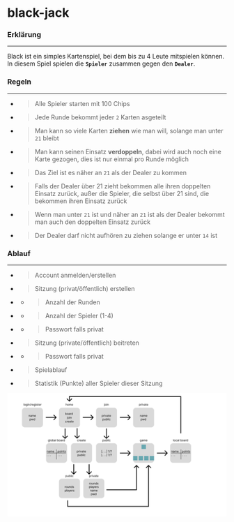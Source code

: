 # black-jack

### Erklärung
---
Black ist ein simples Kartenspiel, bei dem bis zu 4 Leute mitspielen können.
In diesem Spiel spielen die **`Spieler`** zusammen gegen den **`Dealer`**.

### Regeln
---
- > Alle Spieler starten mit 100 Chips
- > Jede Runde bekommt jeder `2` Karten asgeteilt
- > Man kann so viele Karten __ziehen__ wie man will, solange man unter `21` bleibt
- > Man kann seinen Einsatz __verdoppeln__, dabei wird auch noch eine Karte gezogen, dies ist nur einmal pro Runde möglich 
- > Das Ziel ist es näher an `21` als der Dealer zu kommen
- > Falls der Dealer über 21 zieht bekommen alle ihren doppelten Einsatz   zurück, außer die Spieler, die selbst über 21 sind, die bekommen ihren Einsatz zurück
- > Wenn man unter `21` ist und näher an `21` ist als der Dealer bekommt man auch den doppelten Einsatz zurück
- > Der Dealer darf nicht aufhören zu ziehen solange er unter `14` ist

### Ablauf
---
- > Account anmelden/erstellen
- > Sitzung (privat/öffentlich) erstellen
- - > Anzahl der Runden
- - > Anzahl der Spieler (1-4)
- - > Passwort falls privat
- > Sitzung (private/öffentlich) beitreten
- - > Passwort falls privat
- > Spielablauf 
- > Statistik (Punkte) aller Spieler dieser Sitzung

![](./img/GameLayout/GameSteps.png)